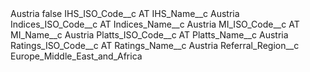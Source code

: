 <?xml version="1.0" encoding="UTF-8"?>
<CustomMetadata xmlns="http://soap.sforce.com/2006/04/metadata" xmlns:xsi="http://www.w3.org/2001/XMLSchema-instance" xmlns:xsd="http://www.w3.org/2001/XMLSchema">
    <label>Austria</label>
    <protected>false</protected>
    <values>
        <field>IHS_ISO_Code__c</field>
        <value xsi:type="xsd:string">AT</value>
    </values>
    <values>
        <field>IHS_Name__c</field>
        <value xsi:type="xsd:string">Austria</value>
    </values>
    <values>
        <field>Indices_ISO_Code__c</field>
        <value xsi:type="xsd:string">AT</value>
    </values>
    <values>
        <field>Indices_Name__c</field>
        <value xsi:type="xsd:string">Austria</value>
    </values>
    <values>
        <field>MI_ISO_Code__c</field>
        <value xsi:type="xsd:string">AT</value>
    </values>
    <values>
        <field>MI_Name__c</field>
        <value xsi:type="xsd:string">Austria</value>
    </values>
    <values>
        <field>Platts_ISO_Code__c</field>
        <value xsi:type="xsd:string">AT</value>
    </values>
    <values>
        <field>Platts_Name__c</field>
        <value xsi:type="xsd:string">Austria</value>
    </values>
    <values>
        <field>Ratings_ISO_Code__c</field>
        <value xsi:type="xsd:string">AT</value>
    </values>
    <values>
        <field>Ratings_Name__c</field>
        <value xsi:type="xsd:string">Austria</value>
    </values>
    <values>
        <field>Referral_Region__c</field>
        <value xsi:type="xsd:string">Europe_Middle_East_and_Africa</value>
    </values>
</CustomMetadata>
